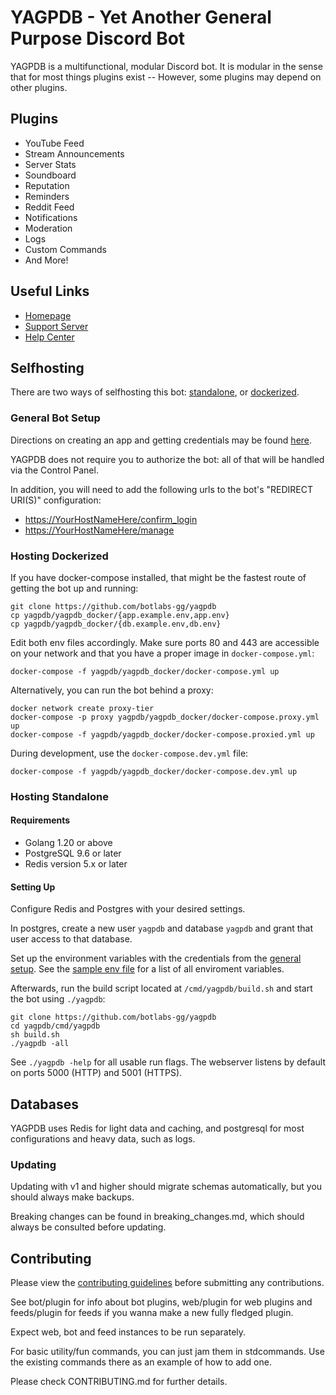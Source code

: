 # YAGPDB - Yet Another General Purpose Discord Bot

YAGPDB is a multifunctional, modular Discord bot. It is modular in the sense that for most things plugins exist -- However, some plugins may depend on other plugins.

## Plugins

* YouTube Feed
* Stream Announcements
* Server Stats
* Soundboard
* Reputation
* Reminders
* Reddit Feed
* Notifications
* Moderation
* Logs
* Custom Commands
* And More!

## Useful Links

* [Homepage](https://yagpdb.xyz)
* [Support Server](https://discord.gg/4udtcA5)
* [Help Center](https://help.yagpdb.xyz)

## Selfhosting

There are two ways of selfhosting this bot: [standalone](#Hosting-Standalone), or [dockerized](#Hosting-Dockerized).

### General Bot Setup

Directions on creating an app and getting credentials may be found
[here](https://github.com/reactiflux/discord-irc/wiki/Creating-a-discord-bot-&-getting-a-token).

YAGPDB does not require you to authorize the bot: all of that will be handled
via the Control Panel.

In addition, you will need to add the following urls to the bot's "REDIRECT URI(S)" configuration:

* <https://YourHostNameHere/confirm_login>
* <https://YourHostNameHere/manage>

### Hosting Dockerized

If you have docker-compose installed, that might be the fastest route of getting the bot up and running:

```shell
git clone https://github.com/botlabs-gg/yagpdb
cp yagpdb/yagpdb_docker/{app.example.env,app.env}
cp yagpdb/yagpdb_docker/{db.example.env,db.env}
```

Edit both env files accordingly. Make sure ports 80 and 443 are accessible on your network and that you have a proper image in `docker-compose.yml`:

```shell
docker-compose -f yagpdb/yagpdb_docker/docker-compose.yml up
```

Alternatively, you can run the bot behind a proxy:

```shell
docker network create proxy-tier
docker-compose -p proxy yagpdb/yagpdb_docker/docker-compose.proxy.yml up
docker-compose -f yagpdb/yagpdb_docker/docker-compose.proxied.yml up
```

During development, use the `docker-compose.dev.yml` file:

```shell
docker-compose -f yagpdb/yagpdb_docker/docker-compose.dev.yml up
```

### Hosting Standalone

#### Requirements

* Golang 1.20 or above
* PostgreSQL 9.6 or later
* Redis version 5.x or later

#### Setting Up

Configure Redis and Postgres with your desired settings.

In postgres, create a new user `yagpdb` and database `yagpdb` and grant that user access to that database.

Set up the environment variables with the credentials from the [general setup](#General-Bot-Setup). See the [sample env file](cmd/yagpdb/sampleenvfile) for a list of all enviroment variables.

Afterwards, run the build script located at `/cmd/yagpdb/build.sh` and  start the bot using `./yagpdb`:

```shell
git clone https://github.com/botlabs-gg/yagpdb
cd yagpdb/cmd/yagpdb
sh build.sh
./yagpdb -all
```

See `./yagpdb -help` for all usable run flags. The webserver listens by default on ports 5000 (HTTP) and 5001 (HTTPS).

## Databases

YAGPDB uses Redis for light data and caching, and postgresql for most configurations and heavy data, such as logs.

### Updating

Updating with v1 and higher should migrate schemas automatically, but you should always make backups.

Breaking changes can be found in breaking_changes.md, which should always be consulted before updating.

## Contributing

Please view the [contributing guidelines](CONTRIBUTING.md) before submitting any contributions.

See bot/plugin for info about bot plugins, web/plugin for web plugins and feeds/plugin for feeds if you wanna make a new fully fledged plugin.

Expect web, bot and feed instances to be run separately.

For basic utility/fun commands, you can just jam them in stdcommands. Use the existing commands there as an example of how to add one.

Please check CONTRIBUTING.md for further details.
